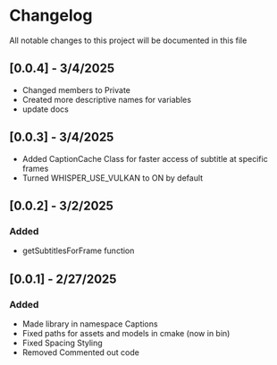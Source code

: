 # Changelog
All notable changes to this project will be documented in this file

## [0.0.4] - 3/4/2025
- Changed members to Private
- Created more descriptive names for variables
- update docs

## [0.0.3] - 3/4/2025
- Added CaptionCache Class for faster access of subtitle at specific frames
- Turned WHISPER_USE_VULKAN to ON by default

## [0.0.2] - 3/2/2025
### Added 
- getSubtitlesForFrame function

## [0.0.1] - 2/27/2025
### Added 
- Made library in namespace Captions
- Fixed paths for assets and models in cmake (now in bin)
- Fixed Spacing Styling
- Removed Commented out code